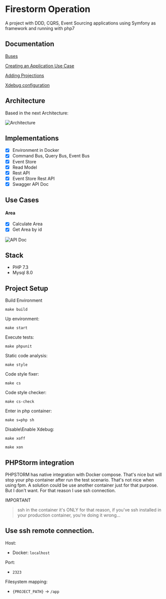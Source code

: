 # Firestorm Operation

A project with DDD, CQRS, Event Sourcing applications using Symfony as framework and running with php7

## Documentation

[Buses](https://github.com/dberniell/firestorm-opration/tree/master/doc/GetStarted/Buses.md)

[Creating an Application Use Case](https://github.com/dberniell/firestorm-opration/tree/master/doc/GetStarted/UseCases.md)

[Adding Projections](https://github.com/dberniell/firestorm-opration/tree/master/doc/GetStarted/Projections.md)

[Xdebug configuration](https://github.com/dberniell/firestorm-opration/blob/master/doc/GetStarted/Xdebug.md)

## Architecture

Based in the next Architecture:

![Architecture](https://i.imgur.com/SzHgMft.png)

## Implementations

- [x] Environment in Docker
- [x] Command Bus, Query Bus, Event Bus
- [x] Event Store
- [x] Read Model
- [x] Rest API
- [x] Event Store Rest API 
- [x] Swagger API Doc

## Use Cases

#### Area
- [x] Calculate Area
- [x] Get Area by id

![API Doc](https://github.com/dberniell/firestorm-operation/blob/master/doc/Swagger.png)

## Stack

- PHP 7.3
- Mysql 8.0

## Project Setup
Build Environment

`make build`

Up environment:

`make start`

Execute tests:

`make phpunit`

Static code analysis:

`make style`

Code style fixer:

`make cs`

Code style checker:

`make cs-check`

Enter in php container:

`make s=php sh`

Disable\Enable Xdebug:

`make xoff`

`make xon`

## PHPStorm integration

PHPSTORM has native integration with Docker compose. That's nice but will stop your php container after run the test scenario. That's not nice when using fpm. A solution could be use another container just for that purpose. But I don't want. For that reason I use ssh connection.

IMPORTANT

> ssh in the container it's ONLY for that reason, if you've ssh installed in your production container, you're doing it wrong... 

Use ssh remote connection.
---

Host: 
- Docker: `localhost`

Port: 
 - `2323`

Filesystem mapping:
 - `{PROJECT_PATH}` -> `/app`
